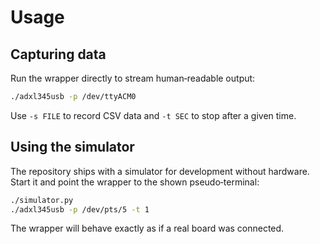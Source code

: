 # Usage

## Capturing data

Run the wrapper directly to stream human‑readable output:

```bash
./adxl345usb -p /dev/ttyACM0
```

Use `-s FILE` to record CSV data and `-t SEC` to stop after a given time.

## Using the simulator

The repository ships with a simulator for development without hardware. Start it
and point the wrapper to the shown pseudo‑terminal:

```bash
./simulator.py
./adxl345usb -p /dev/pts/5 -t 1
```

The wrapper will behave exactly as if a real board was connected.
